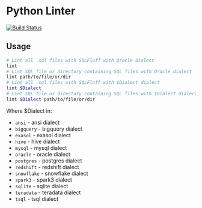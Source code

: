 # Python Linter

[![Build Status](https://ci.isaev.tech/api/badges/IsaevTech/sqlint/status.svg)](https://ci.isaev.tech/IsaevTech/sqlint)

## Usage

```bash
# Lint all .sql files with SQLFluff with Oracle dialect
lint
# Lint SQL file or directory containing SQL files with Oracle dialect
lint path/to/file/or/dir  
# Lint all .sql files with SQLFluff with $Dialect dialect
lint $Dialect
# Lint SQL file or directory containing SQL files with $Dialect dialect
lint $Dialect path/to/file/or/dir  
```

Where $Dialect in:

- `ansi` - ansi dialect
- `bigquery` - bigquery dialect
- `exasol` - exasol dialect
- `hive` - hive dialect
- `mysql` - mysql dialect
- `oracle` - oracle dialect
- `postgres` - postgres dialect
- `redshift` - redshift dialect
- `snowflake` - snowflake dialect
- `spark3` - spark3 dialect
- `sqlite` - sqlite dialect
- `teradata` - teradata dialect
- `tsql` - tsql dialect
